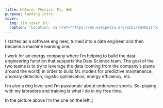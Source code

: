 ```yaml
---
title: Nature, Physics, ML, Web
purpose: landing intro
cover:
  img: zim_cover.JPG
  caption: 'Location: <a href="https://en.wikipedia.org/wiki/Zambezi">Zambezi River</a>'
---
```


I started as a software engineer, turned into a data engineer and then became a machine learning one.

I work for an energy company where I’m helping to build the data engineering function that supports the Data Science team. The goal of the two teams is to try to leverage the data (coming from the company’s plants around the world) in order to build ML models for predictive maintenance, anomaly detection, logistic optimisation, energy efficiency, etc.

I’m also a dog lover and I’m passionate about endurance sports. So, playing with my labradors and training is what I do in my free time.

In the picture above I’m the one on the left ;)


